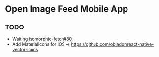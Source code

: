 # Open Image Feed Mobile App

## TODO

  - Waiting [isomorphic-fetch#80](https://github.com/matthew-andrews/isomorphic-fetch/pull/80)
  - Add MaterialIcons for IOS -> https://github.com/oblador/react-native-vector-icons
